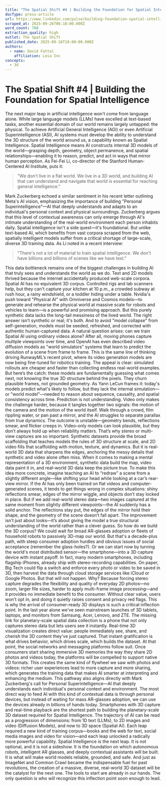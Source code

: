 ```yaml
---
title: "The Spatial Shift #4 | Building the Foundation for Spatial Intelligence"
docType: press-article
url: https://www.linkedin.com/pulse/building-foundation-spatial-intelligence-david-fattal-wpahc
scraped_at: 2025-09-26T06:10:00.000Z
word_count: 780
extraction_quality: high
outlet: The Spatial Shift
published_date: 2025-09-16T10:00:00.000Z
authors:
  - name: David Fattal
    affiliation: Leia Inc
concepts:
  - 3d
---
```


# The Spatial Shift #4 | Building the Foundation for Spatial Intelligence

The next major leap in artificial intelligence won't come from language alone. While large language models (LLMs) have excelled at text-based tasks, another essential domain of our world remains largely untapped: the physical. To achieve Artificial General Intelligence (AGI) or even Artificial Superintelligence (ASI), AI systems must develop the ability to understand the 3D structure of the world around us, a capability known as Spatial Intelligence.
Spatial Intelligence means AI constructs internal 3D models of the world—grasping depth, geometry, object permanence, and spatial relationships—enabling it to reason, predict, and act in ways that mirror human perception. As Fei-Fei Li, co-director of the Stanford Human-Centered AI Institute, puts it:

> "We don't live in a flat world. We live in a 3D world, and building AI that can understand and navigate that world is essential for reaching general intelligence."

Mark Zuckerberg echoed a similar sentiment in his recent letter outlining Meta's AI vision, emphasizing the importance of building "Personal Superintelligence"—AI that deeply understands and adapts to an individual's personal context and physical surroundings. Zuckerberg argues that this level of contextual awareness can only emerge through AI's intimate understanding of the real-world environment each person inhabits daily.
Spatial intelligence isn't a side quest—it's foundational. But unlike text-based AI, which benefits from vast corpora scraped from the web, spatially intelligent models suffer from a critical shortage of large-scale, diverse 3D training data. As Li noted in a recent interview:

> "There's not a lot of material to train spatial intelligence. We don't have billions and billions of scenes like we have text."

This data bottleneck remains one of the biggest challenges in building AI that truly sees and understands the world as we do. Text and 2D models thrived because the internet accidentally produced web-scale corpora. Spatial AI has no equivalent 3D corpus.
Controlled rigs and lab scanners help, but they can't capture your kitchen at 10 p.m., a crowded subway at rush hour, a rainy windshield, or a toddler hiding under a table.
Nvidia's push toward "Physical AI" with Omniverse and Cosmos models—to generate and rehearse the physical world at massive scale for robots and vehicles to learn—is a powerful and promising approach. But this purely synthetic data lacks the long-tail messiness of the lived world. The right answer isn't synthetic or real; it's both. And to avoid "model collapse" from self-generation, models must be seeded, refreshed, and corrected with authentic human-captured data.
A natural question arises: can we train Spatial AI using ordinary videos alone? After all, moving phones capture multiple viewpoints over time, and OpenAI has even described video diffusion models as "world simulators" systems that learn to predict the evolution of a scene from frame to frame. This is the same line of thinking driving RunwayML’s recent pivot, where its video generation models are now being fine-tuned for robotics training. The appeal is clear: simulated rollouts are cheaper and faster than collecting endless real-world examples. But here’s the catch: these models are fundamentally guessing what comes next, not knowing the true 3D structure behind the pixels. They churn plausible frames, not grounded geometry.
As Yann LeCun frames it: today's models predict what's likely to follow, but they lack the internal simulation—or "world model"—needed to reason about sequence, causality, and spatial consistency across time. 
Prediction is not understanding.
Video only makes the challenge harder, because it tangles together two signals: the motion of the camera and the motion of the world itself. Walk through a crowd, film rippling water, or pan past a mirror, and the AI struggles to separate parallax from true dynamics. The outcome is unstable—geometry bends, reflections smear, and flicker creeps in. Video-only models can look plausible, but they don’t always hold up when reliability matters.
That’s why stereo or multi-view captures are so important. Synthetic datasets provide the broad scaffolding that teaches models the rules of 3D structure at scale, and 2D video fills that scaffolding with motion, texture, and dynamics. But it is real-world 3D data that sharpens the edges, anchoring the messy details that synthetic and video alone often miss. 
When it comes to making a mental representation of a 3D environment, synthetic data build the map, video data paint it in, and real-world 3D data keep the picture true.
To make this idea more concrete, imagine teaching an AI to “redraw” a scene from a slightly different angle—like shifting your head while looking at a car’s rear-view mirror. If the AI has only been trained on flat videos and computer-generated scenes, it tends to get things wrong in complex situations: shiny reflections smear, edges of the mirror wiggle, and objects don’t stay locked in place.
But if we add real-world stereo data—two images captured at the same moment from slightly different viewpoints—the AI suddenly has a solid anchor. The reflections stay put, the edges of the mirror hold their shape, and the geometry of the scene doesn’t fall apart. The improvement isn’t just about looks—it’s about giving the model a true structural understanding of the world rather than a clever guess.
So how do we build the 3D corpus?
We could wait for broad AR-glasses adoption or fleets of household robots to passively 3D-map our world. But that's a decade-plus path, with steep consumer adoption hurdles and obvious issues of social acceptance (remember the glass-holes?).
Or we can start now by turning the world's most distributed sensor—the smartphone—into a 3D capture device with instant payoff.
In fact, many modern smartphones, including flagship iPhones, already ship with stereo-recording capabilities. On paper, Big Tech could flip a switch and enforce every photo or video to be saved in 3D, then harvest the data through cloud storage services like iCloud or Google Photos. But that will not happen. Why? Because forcing stereo capture degrades the flexibility and quality of everyday 2D photos—no zoom, larger file sizes, harder to apply multi-frame image processing—and it provides no immediate benefit to the consumer. Without clear value, users won't opt in, and doing it quietly raises consent and privacy red flags.
This is why the arrival of consumer-ready 3D displays is such a critical inflection point. In the last year alone we've seen mainstream launches of 3D tablets, laptops, and monitors from Samsung, Acer, Lenovo, and ZTE. The missing link for planetary-scale spatial data collection is a phone that not only captures stereo data but lets users see it instantly.
Real-time 3D visualization creates direct value: people immediately see, share, and cherish the 3D content they've just captured. That instant gratification is what drives behavior, which drives scale, which builds the dataset.
At that point, the social networks and messaging platforms follow suit. Once consumers start sharing immersive 3D memories the way they share 2D photos and videos today, the platforms will be compelled to support native 3D formats. This creates the same kind of flywheel we saw with photos and videos: richer user experiences lead to more capture and more sharing, which generates the training data that makes AI smarter at interpreting and enhancing the medium.
This pathway also aligns directly with Mark Zuckerberg's call for Personal Superintelligence—AI that deeply understands each individual's personal context and environment. The most direct way to feed AI with this kind of contextual data is through personal devices, but instead of waiting for mass AR-glasses adoption, we can use the devices already in billions of hands today. Smartphones with 3D capture and real-time playback are the shortest path to building the planetary-scale 3D dataset required for Spatial Intelligence.
The trajectory of AI can be read as a progression of dimensions: from 1D text (LLMs), to 2D images and video (Diffusion Models), and now to 3D space (Spatial AI). Each leap required a new kind of training corpus—books and the web for text, social media images and video for vision—and each leap unlocked a radically more powerful capability.
Spatial Intelligence is the next leap. It is not optional, and it is not a sideshow. It is the foundation on which autonomous robots, intelligent AR glasses, and deeply contextual assistants will be built. It is what will make world models reliable, grounded, and safe.
And just as ImageNet and Common Crawl became the indispensable fuel for past revolutions, the creation of a massive, diverse, real-world 3D dataset will be the catalyst for the next one. The tools to start are already in our hands. The only question is who will recognize this inflection point soon enough to lead.
